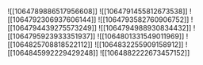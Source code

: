 ![[1064789886517956608]]
![[1064791455812673538]]
![[1064792306937606144]]
![[1064793582760906752]]
![[1064794439275573249]]
![[1064794988930834432]]
![[1064795923933351937]]
![[1064801331549011969]]
![[1064825708818522112]]
![[1064832255909158912]]
![[1064845992229429248]]
![[1064882222673457152]]
